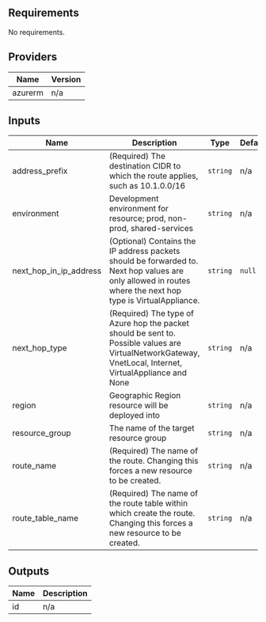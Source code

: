 ## Requirements

No requirements.

## Providers

| Name | Version |
|------|---------|
| azurerm | n/a |

## Inputs

| Name | Description | Type | Default | Required |
|------|-------------|------|---------|:--------:|
| address\_prefix | (Required) The destination CIDR to which the route applies, such as 10.1.0.0/16 | `string` | n/a | yes |
| environment | Development environment for resource; prod, non-prod, shared-services | `string` | n/a | yes |
| next\_hop\_in\_ip\_address | (Optional) Contains the IP address packets should be forwarded to. Next hop values are only allowed in routes where the next hop type is VirtualAppliance. | `string` | `null` | no |
| next\_hop\_type | (Required) The type of Azure hop the packet should be sent to. Possible values are VirtualNetworkGateway, VnetLocal, Internet, VirtualAppliance and None | `string` | n/a | yes |
| region | Geographic Region resource will be deployed into | `string` | n/a | yes |
| resource\_group | The name of the target resource group | `string` | n/a | yes |
| route\_name | (Required) The name of the route. Changing this forces a new resource to be created. | `string` | n/a | yes |
| route\_table\_name | (Required) The name of the route table within which create the route. Changing this forces a new resource to be created. | `string` | n/a | yes |

## Outputs

| Name | Description |
|------|-------------|
| id | n/a |

